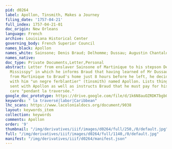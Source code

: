 ```yaml
---
pid: d0264
label: Apollon, Tinsmith, Makes a Journey
filing_date: '1757-04-21'
full_index: 1757-04-21-01
doc_origin: New Orleans
language: French
archive: Louisiana Historical Center
governing_body: French Superior Council
names_black: Apollon
names_white: Sainsone; Denis Braud; Delhomme; Dussau; Augustin Chantalou
names_native:
doc_type: Private Documents,Letter,Personal
abstract: Letter from enslaver Sainsone of Martinique to his stepson Denis Braud "au
  Mississpy" in which he informs Braud that having learned of Mr Dussau's departure
  from Martinique to Braud's home just 8 hours before he left, he decided to send
  with him "un negre ferblantier" (tinsmith) named Apollon. Lists things (tools?)
  sent with Apollon as well as instructs Braud that he must pay for his passage and
  care "pendant la traversée."
google_doc_prototype: https://drive.google.com/file/d/1k6N8auOZRDKTbgbOfhYrMW9Z9XtdJiiX/view?usp=sharing
keywords: " la traversé|labor|Caribbean"
lhc_scans: https://www.lacolonialdocs.org/document/9038
layout: keywords_item
collection: keywords
comments: Apollon
order: '9'
thumbnail: "/img/derivatives/iiif/images/d0264/full/250,/0/default.jpg"
full: "/img/derivatives/iiif/images/d0264/full/1140,/0/default.jpg"
manifest: "/img/derivatives/iiif/d0264/manifest.json"
---
```

